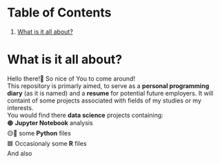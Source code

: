 # Table of Contents
1. [What is it all about?](#intro)

# What is it all about?
Hello there!:wave: So nice of You to come around!  
This repository is primarly aimed, to serve as a **personal programming diary** (as it is named) and a **resume** for potential future employers. It will containt of some projects associated with fields of my studies or my interests.  
You would find there **data science** projects containing:  
  :orange_circle: **Jupyter Notebook** analysis  
  :yellow_circle::large_blue_circle: some **Python** files  
  :blue_square: Occasionaly some **R** files  
And also

